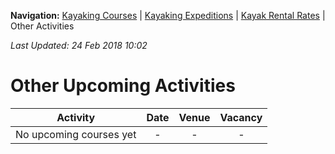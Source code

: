 **Navigation:** [Kayaking Courses](index) &#124; [Kayaking Expeditions](expedition) &#124; [Kayak Rental Rates](rental) &#124; Other Activities

_Last Updated: 24 Feb 2018 10:02_
# Other Upcoming Activities

Activity | Date | Venue | Vacancy
:---:|:---:|:---:|:---:
No upcoming courses yet|-|-|-

